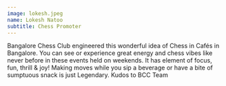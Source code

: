 ```yaml
---
image: lokesh.jpeg
name: Lokesh Natoo
subtitle: Chess Promoter
---
```

Bangalore Chess Club engineered this wonderful idea of Chess
in Cafés in Bangalore. You can see or experience great
energy and chess vibes like never before in these events
held on weekends. It has element of focus, fun, thrill &
joy! Making moves while you sip a beverage or have a bite of
sumptuous snack is just Legendary. Kudos to BCC Team